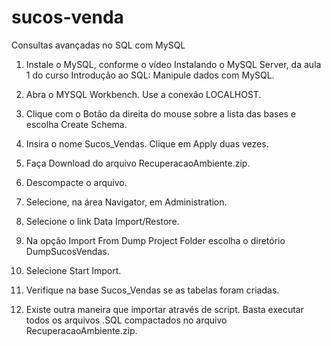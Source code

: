 # sucos-venda
Consultas avançadas no SQL com MySQL

1) Instale o MySQL, conforme o vídeo Instalando o MySQL Server, da aula 1 do curso Introdução ao SQL: Manipule dados com MySQL.

2) Abra o MYSQL Workbench. Use a conexão LOCALHOST.

3) Clique com o Botão da direita do mouse sobre a lista das bases e escolha Create Schema.

4) Insira o nome Sucos_Vendas. Clique em Apply duas vezes.

5) Faça Download do arquivo RecuperacaoAmbiente.zip.

6) Descompacte o arquivo.

7) Selecione, na área Navigator, em Administration.

8) Selecione o link Data Import/Restore.

9) Na opção Import From Dump Project Folder escolha o diretório DumpSucosVendas.

10) Selecione Start Import.

11) Verifique na base Sucos_Vendas se as tabelas foram criadas.

12) Existe outra maneira que importar através de script. Basta executar todos os arquivos .SQL compactados no arquivo RecuperacaoAmbiente.zip.
